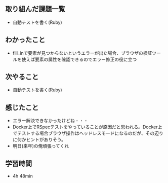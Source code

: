 ## 取り組んだ課題一覧
- 自動テストを書く(Ruby)
## わかったこと
- fill_inで要素が見つからないというエラーが出た場合、ブラウザの検証ツールを使えば要素の属性を確認できるのでエラー修正の役に立つ
## 次やること
- 自動テストを書く(Ruby)
## 感じたこと
- エラー解決できなかったけどね・・・
- Docker上でRSpecテストをやっていることが原因だと思われる。Docker上でテストする場合ブラウザ操作はヘッドレスモードになるのだが、その辺りに何かヒントがありそう。
- 明日(来年)の俺頑張ってくれ
## 学習時間
- 4h 48min
